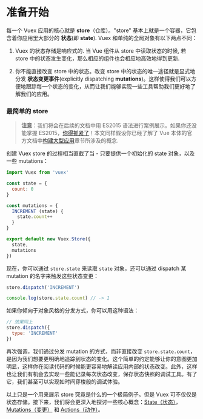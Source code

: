 # 准备开始

每一个 Vuex 应用的核心就是 **store**（仓库）。"store" 基本上就是一个容器，它包含着你应用里大部分的 **状态**(即 **state**). Vuex 和单纯的全局对象有以下两点不同：

1. Vuex 的状态存储是响应式的. 当 Vue 组件从 store 中读取状态的时候, 若 store 中的状态发生变化，那么相应的组件也会相应地高效地得到更新.

2. 你不能直接改变 store 中的状态。改变 store 中的状态的唯一途径就是显式地分发 **状态变更事件**(explicitly dispatching **mutations**)。这样使得我们可以方便地跟踪每一个状态的变化，从而让我们能够实现一些工具帮助我们更好地了解我们的应用。

### 最简单的 store

> **注意**：我们将会在后续的文档中用 ES2015 语法进行案例展示。如果你还没能掌握 ES2015，[你得抓紧了](https://babeljs.io/docs/learn-es2015/)！本文同样假设你已经了解了 Vue 本体的官方文档中[构建大型应用](http://vuejs.org.cn/guide/application.html)章节所涉及的概念.

创建 Vuex store 的过程相当直截了当 - 只要提供一个初始化的 state 对象，以及一些 mutations：

``` js
import Vuex from 'vuex'

const state = {
  count: 0
}

const mutations = {
  INCREMENT (state) {
    state.count++
  }
}

export default new Vuex.Store({
  state,
  mutations
})
```

现在，你可以通过 `store.state` 来读取 `state` 对象，还可以通过 dispatch 某 mutation 的名字来触发这些状态变更：

``` js
store.dispatch('INCREMENT')

console.log(store.state.count) // -> 1
```

如果你倾向于对象风格的分发方式，你可以用这种语法：

``` js
// 效果同上
store.dispatch({
  type: 'INCREMENT'
})
```

再次强调，我们通过分发 mutation 的方式，而非直接改变 `store.state.count`，是因为我们想要更明确地追踪到状态的变化。这个简单的约定能够让你的意图更加明显，这样你在阅读代码的时候能更容易地解读应用内部的状态改变。此外，这样也让我们有机会去实现一些能记录每次状态改变，保存状态快照的调试工具。有了它，我们甚至可以实现如时间穿梭般的调试体验。

以上只是一个用来展示 store 究竟是什么的一个极简例子。但是 Vuex 可不仅仅是状态存储。接下来，我们将会更深入地探讨一些核心概念：[State（状态）](state.md)，[Mutations（变更）](mutations.md) 和 [Actions（动作）](actions.md)。
